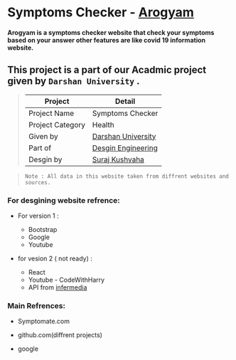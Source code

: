 # Symptoms Checker - [Arogyam](https://surajkushvaha.github.io/arogyam/Homepage.html) #

#### Arogyam  is a symptoms checker website that check your symptoms based on your answer other features are like covid 19 information website. ####


## This project is a part of our Acadmic project given by ` Darshan University ` .




> |Project|Detail|
> |--|--|
> | Project Name | Symptoms Checker|
> | Project Category| Health |
> | Given by| [Darshan University](https://www.darshan.ac.in) |
> | Part of | [Desgin Engineering](https://www.de.gtu.ac.in) |
> | Desgin by | [Suraj Kushvaha](https://www.github.com/surajkushvaha) |


> `Note : All data in this website taken from diffrent websites and sources.`


### For desgining website refrence: ###

- For version 1 :

  - Bootstrap
  - Google
  - Youtube
  
- for vesion 2 ( not ready) :

  - React  
  - Youtube - CodeWithHarry
  - API from [infermedia](https://developer.infermedica.com/)



### Main Refrences: ###

- Symptomate.com

- github.com(diffrent projects)

- google

